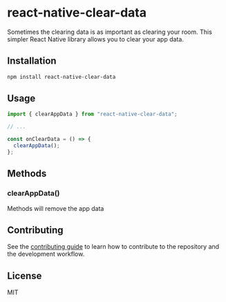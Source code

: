 # react-native-clear-data
Sometimes the clearing data is as important as clearing your room. This simpler React Native library allows you to clear your app data.

## Installation

```sh
npm install react-native-clear-data
```

## Usage

```js
import { clearAppData } from "react-native-clear-data";

// ...

const onClearData = () => {
  clearAppData();
};
```

## Methods

### clearAppData()
Methods will remove the app data


## Contributing

See the [contributing guide](CONTRIBUTING.md) to learn how to contribute to the repository and the development workflow.

## License

MIT
